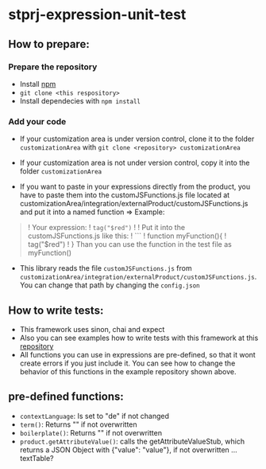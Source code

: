 # stprj-expression-unit-test
## How to prepare:
### Prepare the repository
- Install [npm](https://www.npmjs.com/get-npm)
- ```git clone <this respository>```
- Install dependecies with ```npm install```

### Add your code
- If your customization area is under version control, clone it to the folder ```customizationArea``` with ```git clone <repository> customizationArea```
- If your customization area is not under version control, copy it into the folder ```customizationArea```


- If you want to paste in your expressions directly from the product, you have to paste them into the customJSFunctions.js file located at customizationArea/integration/externalProduct/customJSFunctions.js and put it into a named function => Example:
>! Your expression:
>! ```tag("$red")```
>!
>! Put it into the customJSFunctions.js like this:
>! ```
>! function myFunction(){
>! tag("$red")
>! }
Than you can use the function in the test file as myFunction()
- This library reads the file ```customJSFunctions.js``` from ```customizationArea/integration/externalProduct/customJSFunctions.js```. You can change that path by changing the ```config.json```
## How to write tests:
- This framework uses sinon, chai and expect
- Also you can see examples how to write tests with this framework at this [repository](https://github.com/OpusCapita/stprj-expression-unit-test-examples)
- All functions you can use in expressions are pre-defined, so that it wont create errors if you just include it. You can see how to change the behavior of this functions in the example repository shown above.

## pre-defined functions:
- ```contextLanguage```: Is set to "de" if not changed
- ```term()```: Returns "" if not overwritten
- ```boilerplate()```: Returns "" if not overwritten
- ```product.getAttributeValue()```: calls the getAttributeValueStub, which returns a JSON Object with {"value": "value"}, if not overwritten
... textTable?
